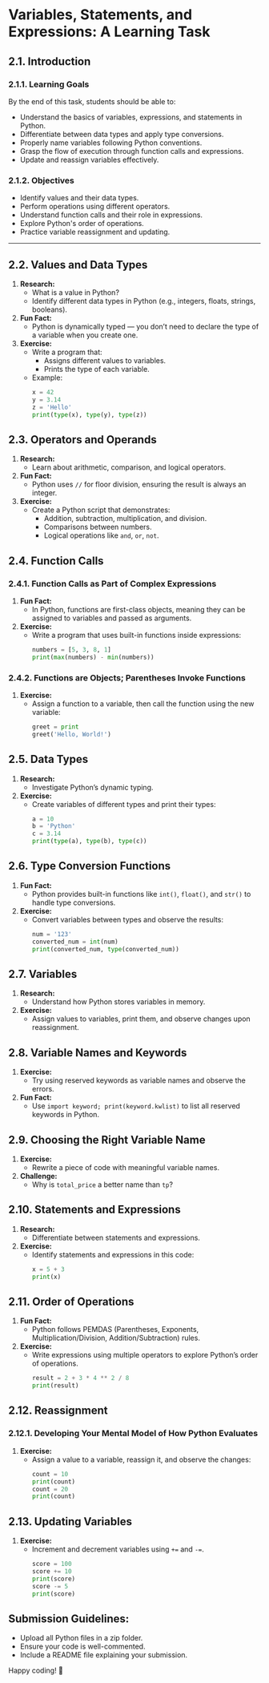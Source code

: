 # Variables, Statements, and Expressions: A Learning Task

## 2.1. Introduction

### 2.1.1. Learning Goals

By the end of this task, students should be able to:

- Understand the basics of variables, expressions, and statements in Python.
- Differentiate between data types and apply type conversions.
- Properly name variables following Python conventions.
- Grasp the flow of execution through function calls and expressions.
- Update and reassign variables effectively.

### 2.1.2. Objectives

- Identify values and their data types.
- Perform operations using different operators.
- Understand function calls and their role in expressions.
- Explore Python's order of operations.
- Practice variable reassignment and updating.

---

## 2.2. Values and Data Types

1. **Research:**
   - What is a value in Python?
   - Identify different data types in Python (e.g., integers, floats, strings, booleans).
2. **Fun Fact:**
   - Python is dynamically typed — you don’t need to declare the type of a variable when you create one.
3. **Exercise:**
   - Write a program that:
     - Assigns different values to variables.
     - Prints the type of each variable.
   - Example:
     ```python
     x = 42
     y = 3.14
     z = 'Hello'
     print(type(x), type(y), type(z))
     ```

## 2.3. Operators and Operands

1. **Research:**
   - Learn about arithmetic, comparison, and logical operators.
2. **Fun Fact:**
   - Python uses `//` for floor division, ensuring the result is always an integer.
3. **Exercise:**
   - Create a Python script that demonstrates:
     - Addition, subtraction, multiplication, and division.
     - Comparisons between numbers.
     - Logical operations like `and`, `or`, `not`.

## 2.4. Function Calls

### 2.4.1. Function Calls as Part of Complex Expressions

1. **Fun Fact:**
   - In Python, functions are first-class objects, meaning they can be assigned to variables and passed as arguments.
2. **Exercise:**
   - Write a program that uses built-in functions inside expressions:
     ```python
     numbers = [5, 3, 8, 1]
     print(max(numbers) - min(numbers))
     ```

### 2.4.2. Functions are Objects; Parentheses Invoke Functions

1. **Exercise:**
   - Assign a function to a variable, then call the function using the new variable:
     ```python
     greet = print
     greet('Hello, World!')
     ```

## 2.5. Data Types

1. **Research:**
   - Investigate Python’s dynamic typing.
2. **Exercise:**
   - Create variables of different types and print their types:
     ```python
     a = 10
     b = 'Python'
     c = 3.14
     print(type(a), type(b), type(c))
     ```

## 2.6. Type Conversion Functions

1. **Fun Fact:**
   - Python provides built-in functions like `int()`, `float()`, and `str()` to handle type conversions.
2. **Exercise:**
   - Convert variables between types and observe the results:
     ```python
     num = '123'
     converted_num = int(num)
     print(converted_num, type(converted_num))
     ```

## 2.7. Variables

1. **Research:**
   - Understand how Python stores variables in memory.
2. **Exercise:**
   - Assign values to variables, print them, and observe changes upon reassignment.

## 2.8. Variable Names and Keywords

1. **Exercise:**
   - Try using reserved keywords as variable names and observe the errors.
2. **Fun Fact:**
   - Use `import keyword; print(keyword.kwlist)` to list all reserved keywords in Python.

## 2.9. Choosing the Right Variable Name

1. **Exercise:**
   - Rewrite a piece of code with meaningful variable names.
2. **Challenge:**
   - Why is `total_price` a better name than `tp`?

## 2.10. Statements and Expressions

1. **Research:**
   - Differentiate between statements and expressions.
2. **Exercise:**
   - Identify statements and expressions in this code:
     ```python
     x = 5 + 3
     print(x)
     ```

## 2.11. Order of Operations

1. **Fun Fact:**
   - Python follows PEMDAS (Parentheses, Exponents, Multiplication/Division, Addition/Subtraction) rules.
2. **Exercise:**
   - Write expressions using multiple operators to explore Python’s order of operations.
     ```python
     result = 2 + 3 * 4 ** 2 / 8
     print(result)
     ```

## 2.12. Reassignment

### 2.12.1. Developing Your Mental Model of How Python Evaluates

1. **Exercise:**
   - Assign a value to a variable, reassign it, and observe the changes:
     ```python
     count = 10
     print(count)
     count = 20
     print(count)
     ```

## 2.13. Updating Variables

1. **Exercise:**
   - Increment and decrement variables using `+=` and `-=`.
     ```python
     score = 100
     score += 10
     print(score)
     score -= 5
     print(score)
     ```

## Submission Guidelines:

- Upload all Python files in a zip folder.
- Ensure your code is well-commented.
- Include a README file explaining your submission.

Happy coding! 🚀

